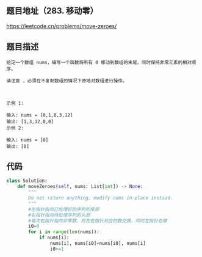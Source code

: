 ## 题目地址（283. 移动零）

https://leetcode.cn/problems/move-zeroes/

## 题目描述

```
给定一个数组 nums，编写一个函数将所有 0 移动到数组的末尾，同时保持非零元素的相对顺序。

请注意 ，必须在不复制数组的情况下原地对数组进行操作。

 

示例 1:

输入: nums = [0,1,0,3,12]
输出: [1,3,12,0,0]
示例 2:

输入: nums = [0]
输出: [0]
```

## 代码

```python
class Solution:
    def moveZeroes(self, nums: List[int]) -> None:
        """
        Do not return anything, modify nums in-place instead.
        """
        #左指针指向已处理好的序列的尾部
        #右指针指向待处理序列的头部
        #每次右指针指向非零数，将左右指针对应的数交换，同时左指针右移
        i0=0
        for i in range(len(nums)): 
            if nums[i]:
                nums[i], nums[i0]=nums[i0], nums[i]
                i0+=1
```
